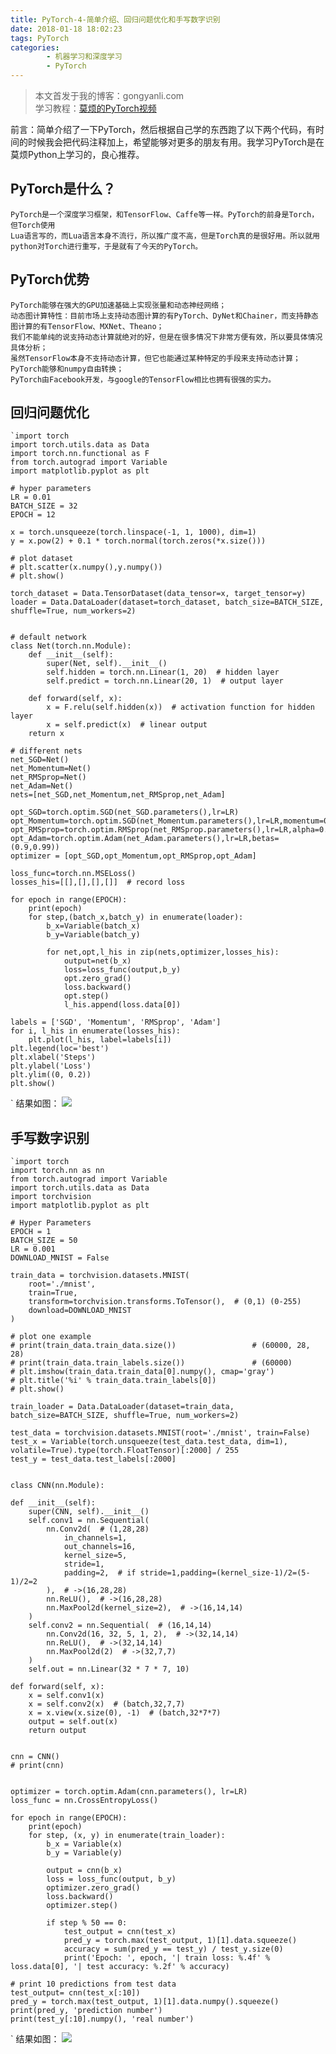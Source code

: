 ```yaml
---
title: PyTorch-4-简单介绍、回归问题优化和手写数字识别
date: 2018-01-18 18:02:23
tags: PyTorch
categories:
        - 机器学习和深度学习
        - PyTorch
---
```

>本文首发于我的博客：gongyanli.com  
>学习教程：[莫烦的PyTorch视频](https://morvanzhou.github.io/tutorials/machine-learning/torch/)


前言：简单介绍了一下PyTorch，然后根据自己学的东西跑了以下两个代码，有时间的时候我会把代码注释加上，希望能够对更多的朋友有用。我学习PyTorch是在莫烦Python上学习的，良心推荐。
## PyTorch是什么？
    
    PyTorch是一个深度学习框架，和TensorFlow、Caffe等一样。PyTorch的前身是Torch，但Torch使用
    Lua语言写的，而Lua语言本身不流行，所以推广度不高，但是Torch真的是很好用。所以就用python对Torch进行重写，于是就有了今天的PyTorch。
## PyTorch优势
    
    PyTorch能够在强大的GPU加速基础上实现张量和动态神经网络；
    动态图计算特性：目前市场上支持动态图计算的有PyTorch、DyNet和Chainer，而支持静态图计算的有TensorFlow、MXNet、Theano；
    我们不能单纯的说支持动态计算就绝对的好，但是在很多情况下非常方便有效，所以要具体情况具体分析；
    虽然TensorFlow本身不支持动态计算，但它也能通过某种特定的手段来支持动态计算；
    PyTorch能够和numpy自由转换；
    PyTorch由Facebook开发，与google的TensorFlow相比也拥有很强的实力。
## 回归问题优化
    `import torch
    import torch.utils.data as Data
    import torch.nn.functional as F
    from torch.autograd import Variable
    import matplotlib.pyplot as plt
    
    # hyper parameters
    LR = 0.01
    BATCH_SIZE = 32
    EPOCH = 12
    
    x = torch.unsqueeze(torch.linspace(-1, 1, 1000), dim=1)
    y = x.pow(2) + 0.1 * torch.normal(torch.zeros(*x.size()))
    
    # plot dataset
    # plt.scatter(x.numpy(),y.numpy())
    # plt.show()
    
    torch_dataset = Data.TensorDataset(data_tensor=x, target_tensor=y)
    loader = Data.DataLoader(dataset=torch_dataset, batch_size=BATCH_SIZE, shuffle=True, num_workers=2)
    
    
    # default network
    class Net(torch.nn.Module):
        def __init__(self):
            super(Net, self).__init__()
            self.hidden = torch.nn.Linear(1, 20)  # hidden layer
            self.predict = torch.nn.Linear(20, 1)  # output layer
    
        def forward(self, x):
            x = F.relu(self.hidden(x))  # activation function for hidden layer
            x = self.predict(x)  # linear output
        return x

    # different nets
    net_SGD=Net()
    net_Momentum=Net()
    net_RMSprop=Net()
    net_Adam=Net()
    nets=[net_SGD,net_Momentum,net_RMSprop,net_Adam]
    
    opt_SGD=torch.optim.SGD(net_SGD.parameters(),lr=LR)
    opt_Momentum=torch.optim.SGD(net_Momentum.parameters(),lr=LR,momentum=0.8)
    opt_RMSprop=torch.optim.RMSprop(net_RMSprop.parameters(),lr=LR,alpha=0.9)
    opt_Adam=torch.optim.Adam(net_Adam.parameters(),lr=LR,betas=(0.9,0.99))
    optimizer = [opt_SGD,opt_Momentum,opt_RMSprop,opt_Adam]
    
    loss_func=torch.nn.MSELoss()
    losses_his=[[],[],[],[]]  # record loss
    
    for epoch in range(EPOCH):
        print(epoch)
        for step,(batch_x,batch_y) in enumerate(loader):
            b_x=Variable(batch_x)
            b_y=Variable(batch_y)
    
            for net,opt,l_his in zip(nets,optimizer,losses_his):
                output=net(b_x)
                loss=loss_func(output,b_y)
                opt.zero_grad()
                loss.backward()
                opt.step()
                l_his.append(loss.data[0])
    
    labels = ['SGD', 'Momentum', 'RMSprop', 'Adam']
    for i, l_his in enumerate(losses_his):
        plt.plot(l_his, label=labels[i])
    plt.legend(loc='best')
    plt.xlabel('Steps')
    plt.ylabel('Loss')
    plt.ylim((0, 0.2))
    plt.show()

`
结果如图：
![](http://p2lakvkq0.bkt.clouddn.com/pytorch2.jpg)
## 手写数字识别
    `import torch
    import torch.nn as nn
    from torch.autograd import Variable
    import torch.utils.data as Data
    import torchvision
    import matplotlib.pyplot as plt
    
    # Hyper Parameters
    EPOCH = 1
    BATCH_SIZE = 50
    LR = 0.001
    DOWNLOAD_MNIST = False
    
    train_data = torchvision.datasets.MNIST(
        root='./mnist',
        train=True,
        transform=torchvision.transforms.ToTensor(),  # (0,1) (0-255)
        download=DOWNLOAD_MNIST
    )

    # plot one example
    # print(train_data.train_data.size())                 # (60000, 28, 28)
    # print(train_data.train_labels.size())               # (60000)
    # plt.imshow(train_data.train_data[0].numpy(), cmap='gray')
    # plt.title('%i' % train_data.train_labels[0])
    # plt.show()
    
    train_loader = Data.DataLoader(dataset=train_data, batch_size=BATCH_SIZE, shuffle=True, num_workers=2)
    
    test_data = torchvision.datasets.MNIST(root='./mnist', train=False)
    test_x = Variable(torch.unsqueeze(test_data.test_data, dim=1), volatile=True).type(torch.FloatTensor)[:2000] / 255
    test_y = test_data.test_labels[:2000]


    class CNN(nn.Module):

    def __init__(self):
        super(CNN, self).__init__()
        self.conv1 = nn.Sequential(
            nn.Conv2d(  # (1,28,28)
                in_channels=1,
                out_channels=16,
                kernel_size=5,
                stride=1,
                padding=2,  # if stride=1,padding=(kernel_size-1)/2=(5-1)/2=2
            ),  # ->(16,28,28)
            nn.ReLU(),  # ->(16,28,28)
            nn.MaxPool2d(kernel_size=2),  # ->(16,14,14)
        )
        self.conv2 = nn.Sequential(  # (16,14,14)
            nn.Conv2d(16, 32, 5, 1, 2),  # ->(32,14,14)
            nn.ReLU(),  # ->(32,14,14)
            nn.MaxPool2d(2)  # ->(32,7,7)
        )
        self.out = nn.Linear(32 * 7 * 7, 10)

    def forward(self, x):
        x = self.conv1(x)
        x = self.conv2(x)  # (batch,32,7,7)
        x = x.view(x.size(0), -1)  # (batch,32*7*7)
        output = self.out(x)
        return output


    cnn = CNN()
    # print(cnn)


    optimizer = torch.optim.Adam(cnn.parameters(), lr=LR)
    loss_func = nn.CrossEntropyLoss()
    
    for epoch in range(EPOCH):
        print(epoch)
        for step, (x, y) in enumerate(train_loader):
            b_x = Variable(x)
            b_y = Variable(y)
    
            output = cnn(b_x)
            loss = loss_func(output, b_y)
            optimizer.zero_grad()
            loss.backward()
            optimizer.step()
    
            if step % 50 == 0:
                test_output = cnn(test_x)
                pred_y = torch.max(test_output, 1)[1].data.squeeze()
                accuracy = sum(pred_y == test_y) / test_y.size(0)
                print('Epoch: ', epoch, '| train loss: %.4f' % loss.data[0], '| test accuracy: %.2f' % accuracy)
    
    # print 10 predictions from test data
    test_output= cnn(test_x[:10])
    pred_y = torch.max(test_output, 1)[1].data.numpy().squeeze()
    print(pred_y, 'prediction number')
    print(test_y[:10].numpy(), 'real number')
`
结果如图：
![](http://p2lakvkq0.bkt.clouddn.com/pytorch1.jpg)